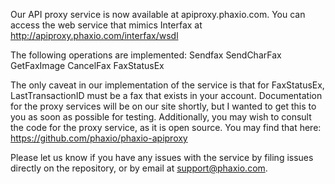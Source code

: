 Our API proxy service is now available at apiproxy.phaxio.com.  You can access the web service that mimics Interfax at http://apiproxy.phaxio.com/interfax/wsdl

The following operations are implemented:
Sendfax
SendCharFax 
GetFaxImage
CancelFax
FaxStatusEx

The only caveat in our implementation of the service is that for FaxStatusEx, LastTransactionID must be a fax that exists in your account.  Documentation for the proxy services will be on our site shortly, but I wanted to get this to you as soon as possible for testing.  Additionally, you may wish to consult the code for the proxy service, as it is open source.  You may find that here:  https://github.com/phaxio/phaxio-apiproxy

Please let us know if you have any issues with the service by filing issues directly on the repository, or by email at support@phaxio.com.
